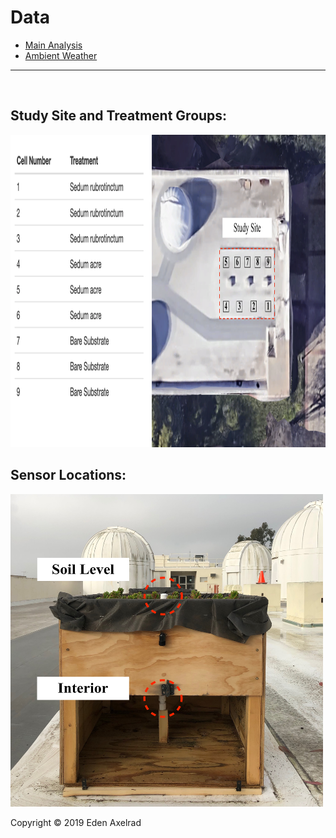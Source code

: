 # Data
- [Main Analysis](hello-website/new_stats.html)
- [Ambient Weather](hello-website/Ambient_Weather.html)

<hr size="10" border-color="#228B22">
<br>

## Study Site and Treatment Groups:

  <img src="hello-website/sidebyside.png" width="1000" height="500">

<br>
 
## Sensor Locations:

  <img src="hello-website/sensor locations.jpeg" width="500" height="500">
 
<br>

<p>Copyright &copy; 2019 Eden Axelrad
